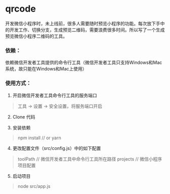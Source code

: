 # qrcode

开发微信小程序时，未上线前，很多人需要随时预览小程序的功能。每次放下手中的开发工作、切换分支，生成预览二维码，需要浪费很多时间。所以写了一个生成预览微信小程序二维码的工具。

### 依赖：

依赖微信开发者工具提供的命令行工具（微信开发者工具只支持Windows和Mac系统，故只能在Windows和Mac上使用）

### 使用方式：

1. 开启微信开发者工具命令行工具的服务端口
> 工具 -> 设置 -> 安全设置，将服务端口开启

2. Clone 代码

3. 安装依赖
> npm install // or yarn

4. 更改配置文件（src/config.js）中的如下配置
> toolPath // 微信开发者工具中命令行工具所在路径
> projects // 微信小程序项目配置

5. 启动项目
> node src/app.js